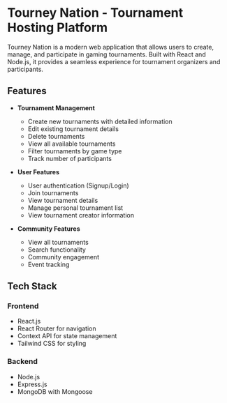 # Tourney Nation - Tournament Hosting Platform

Tourney Nation is a modern web application that allows users to create, manage, and participate in gaming tournaments. Built with React and Node.js, it provides a seamless experience for tournament organizers and participants.

## Features

- **Tournament Management**
  - Create new tournaments with detailed information
  - Edit existing tournament details
  - Delete tournaments
  - View all available tournaments
  - Filter tournaments by game type
  - Track number of participants

- **User Features**
  - User authentication (Signup/Login)
  - Join tournaments
  - View tournament details
  - Manage personal tournament list
  - View tournament creator information

- **Community Features**
  - View all tournaments
  - Search functionality
  - Community engagement
  - Event tracking

## Tech Stack

### Frontend
- React.js
- React Router for navigation
- Context API for state management
- Tailwind CSS for styling

### Backend
- Node.js
- Express.js
- MongoDB with Mongoose
